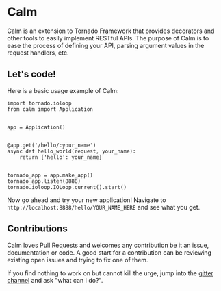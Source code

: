 # Calm

Calm is an extension to Tornado Framework that provides decorators and other
tools to easily implement RESTful APIs. The purpose of Calm is to ease the
process of defining your API, parsing argument values in the request handlers,
etc.

## Let's code!

Here is a basic usage example of Calm:

```
import tornado.ioloop
from calm import Application


app = Application()


@app.get('/hello/:your_name')
async def hello_world(request, your_name):
    return {'hello': your_name}


tornado_app = app.make_app()
tornado_app.listen(8888)
tornado.ioloop.IOLoop.current().start()
```

Now go ahead and try your new application! Navigate to
`http://localhost:8888/hello/YOUR_NAME_HERE` and see what you get.

## Contributions

Calm loves Pull Requests and welcomes any contribution be it an issue,
documentation or code. A good start for a contribution can be reviewing existing
open issues and trying to fix one of them.

If you find nothing to work on but cannot kill the urge, jump into the [gitter
channel](https://gitter.im/n9code/calm) and ask "what can I do?".
